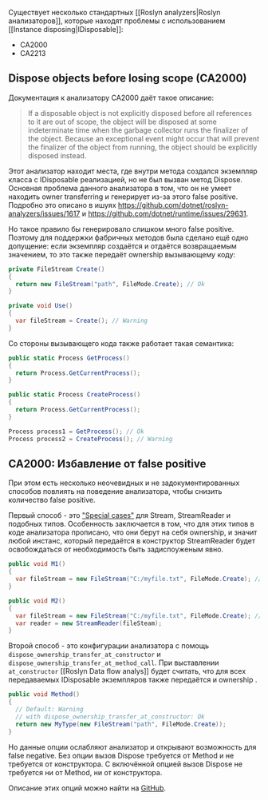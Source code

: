 Существует несколько стандартных [[Roslyn analyzers|Roslyn анализаторов]], которые находят проблемы с использованием [[Instance disposing|IDisposable]]:
- CA2000
- CA2213
## Dispose objects before losing scope (CA2000)
  
Документация к анализатору CA2000 даёт такое описание:
> If a disposable object is not explicitly disposed before all references to it are out of scope, the object will be disposed at some indeterminate time when the garbage collector runs the finalizer of the object. Because an exceptional event might occur that will prevent the finalizer of the object from running, the object should be explicitly disposed instead.

Этот анализатор находит места, где внутри метода создался экземпляр класса с IDisposable реализацией, но не был вызван метод Dispose. Основная проблема данного анализатора в том, что он не умеет находить owner transferring и генерирует из-за этого false positive. Подробно это описано в ишуях https://github.com/dotnet/roslyn-analyzers/issues/1617 и https://github.com/dotnet/runtime/issues/29631.

Но такое правило бы генерировало слишком много false positive. Поэтому для поддержки фабричных методов была сделано ещё одно допущение: если экземпляр создаётся и отдаётся возвращаемым значением, то это также передаёт ownership вызывающему коду:

```csharp
private FileStream Create()
{
  return new FileStream("path", FileMode.Create); // Ok
}

private void Use()
{
  var fileStream = Create(); // Warning
}
```

Со стороны вызывающего кода также работает такая семантика:
```csharp
public static Process GetProcess()
{
  return Process.GetCurrentProcess();
}

public static Process CreateProcess()
{
  return Process.GetCurrentProcess();
}

Process process1 = GetProcess(); // Ok
Process process2 = CreateProcess(); // Warning
```

## CA2000: Избавление от false positive

При этом есть несколько неочевидных и не задокументированных способов повлиять на поведение анализатора, чтобы снизить количество false positive.

Первый способ - это ["Special cases"](https://github.com/dotnet/docs/blob/main/docs/fundamentals/code-analysis/quality-rules/ca2000.md#special-cases) для Stream, StreamReader и подобных типов. Особенность заключается в том, что для этих типов в коде анализатора прописано, что они берут на себя ownership, и значит любой инстанс, который передаётся в конструктор StreamReader будет освобождаться от необходимость быть задиспоуженым явно.
```csharp
public void M1()
{
  var fileStream = new FileStream("C:/myfile.txt", FileMode.Create); // Warning
}

public void M2()
{
  var fileStream = new FileStream("C:/myfile.txt", FileMode.Create); // Ok
  var reader = new StreamReader(fileSteam);
}
```

Второй способ - это конфигурации анализатора с помощь `dispose_ownership_transfer_at_constructor` и `dispose_ownership_transfer_at_method_call`.
При выставлении `at_constructor` [[Roslyn Data flow analys]] будет считать, что для всех передаваемых IDisposable экземпляров также передаётся и ownership .
```csharp
public void Method()
{
  // Default: Warning
  // with dispose_ownership_transfer_at_constructor: Ok
  return new MyType(new FileStream("path", FileMode.Create));
}
```

Но данные опции ослабляют анализатор и открывают возможность для false negative. Без опции вызов Dispose требуется от Method и не требуется от конструктора. С включённой опцией вызов Dispose не требуется ни от Method, ни от конструктора.

Описание этих опций можно найти на [GitHub](https://github.com/dotnet/roslyn-analyzers/blob/main/docs/Analyzer%20Configuration.md#configure-dispose-ownership-transfer-for-disposable-objects-passed-as-arguments-to-method-calls).

